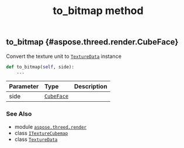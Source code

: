 ﻿---
title: to_bitmap method
second_title: Aspose.3D for Python via .NET API References
description: 
type: docs
weight: 40
url: /aspose.threed.render/itexturecubemap/to_bitmap/
is_root: false
---

## to_bitmap {#aspose.threed.render.CubeFace}

Convert the texture unit to [`TextureData`](/3d/python-net/aspose.threed.render/texturedata) instance



```python
def to_bitmap(self, side):
    ...
```


| Parameter | Type | Description |
| :- | :- | :- |
| side | [`CubeFace`](/3d/python-net/aspose.threed.render/cubeface) |  |



### See Also
* module [`aspose.threed.render`](../../)
* class [`ITextureCubemap`](/3d/python-net/aspose.threed.render/itexturecubemap)
* class [`TextureData`](/3d/python-net/aspose.threed.render/texturedata)
